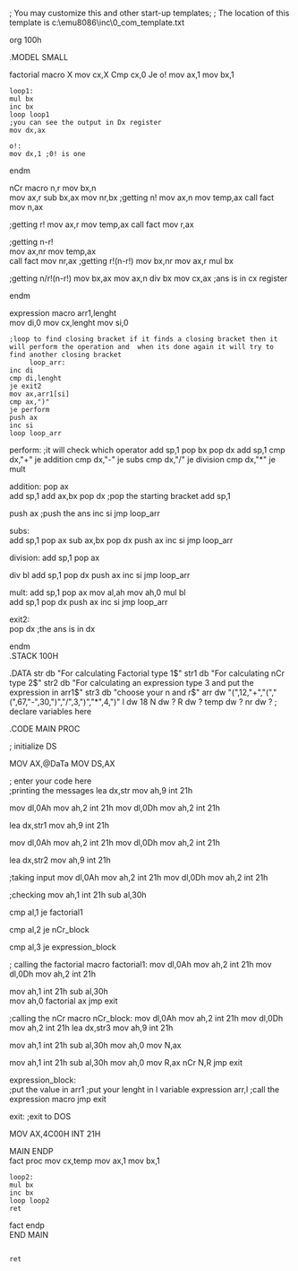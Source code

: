 ; You may customize this and other start-up templates;
; The location of this template is c:\emu8086\inc\0_com_template.txt

org 100h


.MODEL SMALL   

factorial macro X
	mov cx,X
         Cmp cx,0
         Je o!
	mov ax,1
	mov bx,1
   
	loop1:
	mul bx
	inc bx  
	loop loop1
	;you can see the output in Dx register    
	mov dx,ax    

	o!:
	mov dx,1 ;0! is one

endm

nCr macro n,r
   mov bx,n  
   mov ax,r
   sub bx,ax
   mov nr,bx
   ;getting n!
   mov ax,n
   mov temp,ax
   call fact
   mov n,ax
   
   ;getting r!
   mov ax,r
   mov temp,ax
   call fact
   mov r,ax
   
   ;getting n-r!  
   mov ax,nr
   mov temp,ax  
   call fact
   mov nr,ax
   ;getting r!(n-r!)
   mov bx,nr
   mov ax,r
   mul bx
   
   ;getting n/r!(n-r!)
   mov bx,ax
   mov ax,n
   div bx
   mov cx,ax ;ans is in cx register
   
   
 	 
endm  

expression macro arr1,lenght  
	mov di,0
	mov cx,lenght
	mov si,0

	;loop to find closing bracket if it finds a closing bracket then it will perform the operation and  when its done again it will try to find another closing bracket
         loop_arr: 
	inc di
	cmp di,lenght
	je exit2
	mov ax,arr1[si]
	cmp ax,")"
	je perform
	push ax
	inc si
	loop loop_arr

perform: ;it will check which operator
add sp,1
pop bx
pop dx
add sp,1
cmp dx,"+"
je addition
cmp dx,"-"
je subs
cmp dx,"/"
je division
cmp dx,"*"
je mult
 

addition:
pop ax   
add sp,1
add ax,bx
pop dx ;pop the starting bracket
add sp,1

push ax ;push the ans
inc si
jmp loop_arr

subs:  
add sp,1
pop ax
sub ax,bx
pop dx
push ax
inc si
jmp loop_arr

division:
add sp,1
pop ax

div bl
add sp,1
pop dx
push ax
inc si
jmp loop_arr

mult:
add sp,1
pop ax
mov al,ah
mov ah,0
mul bl  
add sp,1
pop dx
push ax
inc si
jmp loop_arr


exit2:   
pop dx ;the ans is in dx
 
    
endm    
.STACK 100H

.DATA
str db "For calculating Factorial type 1$"
str1 db "For calculating nCr type 2$"
str2 db "For calculating an expression type 3 and put the expression in arr1$"
str3 db "choose your n and r$"
arr dw "(",12,"+","(","(",67,"-",30,")","/",3,")","*",4,")"
l dw 18
N dw ?
R dw ?
temp dw ?
nr dw ?
; declare variables here

.CODE
MAIN PROC

; initialize DS

MOV AX,@DaTa
MOV DS,AX
 
; enter your code here  
;printing the messages
lea dx,str
mov ah,9
int 21h  

mov dl,0Ah
mov ah,2
int 21h
mov dl,0Dh
mov ah,2
int 21h


lea dx,str1
mov ah,9
int 21h

mov dl,0Ah
mov ah,2
int 21h
mov dl,0Dh
mov ah,2
int 21h

lea dx,str2
mov ah,9
int 21h

;taking input
mov dl,0Ah
mov ah,2
int 21h
mov dl,0Dh
mov ah,2
int 21h
 
;checking
mov ah,1
int 21h
sub al,30h

cmp al,1
je factorial1

cmp al,2
je nCr_block

cmp al,3
je expression_block

; calling the factorial macro
factorial1:
mov dl,0Ah
mov ah,2
int 21h
mov dl,0Dh
mov ah,2
int 21h

mov ah,1
int 21h
sub al,30h  
mov ah,0
factorial ax
jmp exit

;calling the nCr macro
nCr_block:
mov dl,0Ah
mov ah,2
int 21h
mov dl,0Dh
mov ah,2
int 21h
lea dx,str3
mov ah,9
int 21h

mov ah,1
int 21h
sub al,30h
mov ah,0
mov N,ax

mov ah,1
int 21h
sub al,30h
mov ah,0
mov R,ax
nCr N,R
jmp exit

expression_block:  
;put the value in arr1
;put your lenght in l variable
expression arr,l ;call the expression macro
jmp exit
 
exit:
;exit to DOS
          	 
MOV AX,4C00H
INT 21H

MAIN ENDP  
fact proc
	mov cx,temp
	mov ax,1
	mov bx,1
   
	loop2:
	mul bx
	inc bx  
	loop loop2
	ret    
fact endp   	 
	END MAIN

```

ret
